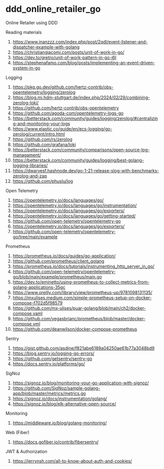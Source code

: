 # ddd_online_retailer_go
Online Retailer using DDD


Reading materials

1) https://www.inanzzz.com/index.php/post/2qdl/event-listener-and-dispatcher-example-with-golang
2) https://christiangiacomi.com/posts/unit-of-work-in-go/
3) https://dev.to/gretro/unit-of-work-pattern-in-go-i6l
4) https://stephenafamo.com/blog/posts/implementing-an-event-driven-system-in-go

Logging

1) https://pkg.go.dev/github.com/hertz-contrib/obs-opentelemetry/logging/zerolog
2) https://blog.mi.hdm-stuttgart.de/index.php/2024/02/29/combining-zerolog-loki/
3) https://github.com/hertz-contrib/obs-opentelemetry
4) https://github.com/agoda-com/opentelemetry-logs-go
5) https://betterstack.com/community/guides/logging/zerolog/#centralizing-and-monitoring-your-logs
6) https://www.elastic.co/guide/en/ecs-logging/go-zerolog/current/intro.html
7) https://github.com/rs/zerolog
8) https://github.com/grafana/loki
9) https://betterstack.com/community/comparisons/open-source-log-managament/
10) https://betterstack.com/community/guides/logging/best-golang-logging-libraries/
11) https://dwarvesf.hashnode.dev/go-1-21-release-slog-with-benchmarks-zerolog-and-zap
12) https://github.com/phuslu/log

Open Telemetry

1) https://opentelemetry.io/docs/languages/go/
2) https://opentelemetry.io/docs/languages/go/instrumentation/
3) https://opentelemetry.io/docs/languages/go/exporters/
4) https://opentelemetry.io/docs/languages/go/getting-started/
5) https://github.com/open-telemetry/opentelemetry-go
6) https://opentelemetry.io/docs/languages/go/exporters/
7) https://github.com/open-telemetry/opentelemetry-go/tree/main/example

Prometheus

1) https://prometheus.io/docs/guides/go-application/
2) https://github.com/prometheus/client_golang
3) https://prometheus.io/docs/tutorials/instrumenting_http_server_in_go/
4) https://github.com/open-telemetry/opentelemetry-go/blob/main/example/prometheus/main.go
5) https://dev.to/eminetto/using-prometheus-to-collect-metrics-from-golang-applications-35gc
6) https://www.oreilly.com/library/view/prometheus-up/9781098131135/
7) https://mxulises.medium.com/simple-prometheus-setup-on-docker-compose-f702d5f98579
8) https://github.com/mx-ulises/puar-golang/blob/main/ch2/docker-compose.yaml
9) https://github.com/vegasbrianc/prometheus/blob/master/docker-compose.yml
10) https://github.com/deanwilson/docker-compose-prometheus

Sentry

1) https://gist.github.com/asdine/f821abe6189a04250ae61b77a3048bd9
2) https://blog.sentry.io/logging-go-errors/
3) https://github.com/getsentry/sentry-go
4) https://docs.sentry.io/platforms/go/

SigNoz

1) https://signoz.io/blog/monitoring-your-go-application-with-signoz/
2) https://github.com/SigNoz/sample-golang-app/blob/master/metrics/metrics.go
3) https://signoz.io/docs/instrumentation/golang/
4) https://signoz.io/blog/elk-alternative-open-source/

Monitoring

1) https://middleware.io/blog/golang-monitoring/


Web (Fiber)
1) https://docs.gofiber.io/contrib/fibersentry/

JWT & Authorization
1) https://jerrynsh.com/all-to-know-about-auth-and-cookies/